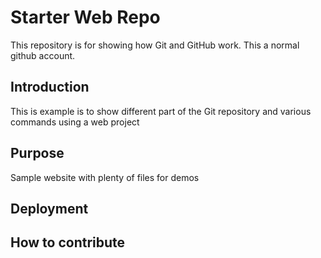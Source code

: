 # Starter Web Repo

This repository is for showing how Git and GitHub work. This a normal github account.


## Introduction
This is example is to show different part of the Git repository and various commands using a web project

## Purpose

Sample website with plenty of files for demos

## Deployment

## How to contribute

